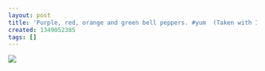 ```yaml
---
layout: post
title: 'Purple, red, orange and green bell peppers. #yum  (Taken with Instagram)'
created: 1349052385
tags: []
---
```

![](http://24.media.tumblr.com/tumblr_mb6vhd0uiq1rsr8w3o1_500.jpg)



